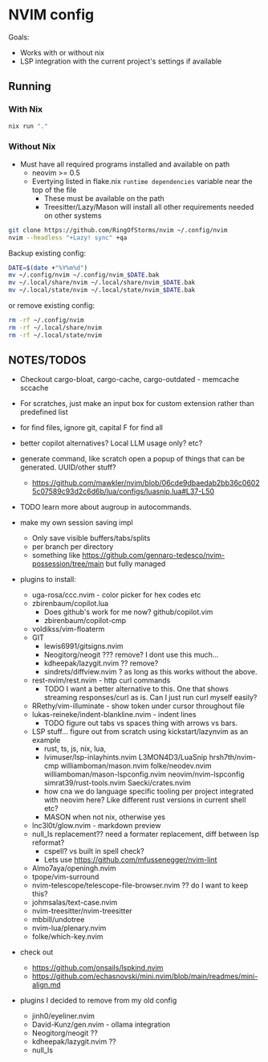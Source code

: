 # NVIM config

Goals:
- Works with or without nix
- LSP integration with the current project's settings if available

## Running

### With Nix
```sh
nix run "."
```

### Without Nix
- Must have all required programs installed and available on path
  - neovim >= 0.5
  - Evertying listed in flake.nix `runtime dependencies` variable near the top of the file
    - These must be available on the path
    - Treesitter/Lazy/Mason will install all other requirements needed on other systems
```sh
git clone https://github.com/RingOfStorms/nvim ~/.config/nvim
nvim --headless "+Lazy! sync" +qa
```
Backup existing config:
```sh
DATE=$(date +"%Y%m%d")
mv ~/.config/nvim ~/.config/nvim_$DATE.bak
mv ~/.local/share/nvim ~/.local/share/nvim_$DATE.bak
mv ~/.local/state/nvim ~/.local/state/nvim_$DATE.bak
```
or remove existing config:
```sh
rm -rf ~/.config/nvim 
rm -rf ~/.local/share/nvim
rm -rf ~/.local/state/nvim 
```

## NOTES/TODOS

- Checkout cargo-bloat, cargo-cache, cargo-outdated - memcache sccache
- For scratches, just make an input box for custom extension rather than predefined list
- for find files, ignore git, capital F for find all
- better copilot alternatives? Local LLM usage only? etc?
- generate command, like scratch open a popup of things that can be generated. UUID/other stuff?
   - https://github.com/mawkler/nvim/blob/06cde9dbaedab2bb36c06025c07589c93d2c6d6b/lua/configs/luasnip.lua#L37-L50
- TODO learn more about augroup in autocommands.
- make my own session saving impl
  - Only save visible buffers/tabs/splits
  - per branch per directory
  - something like https://github.com/gennaro-tedesco/nvim-possession/tree/main but fully managed


- plugins to install:
  - uga-rosa/ccc.nvim - color picker for hex codes etc
  - zbirenbaum/copilot.lua
    - Does github's work for me now? github/copilot.vim
    - zbirenbaum/copilot-cmp
  - voldikss/vim-floaterm
  - GIT
    - lewis6991/gitsigns.nvim
    - Neogitorg/neogit ??? remove? I dont use this much...
    - kdheepak/lazygit.nvim ?? remove?
    - sindrets/diffview.nvim ? as long as this works without the above.
  - rest-nvim/rest.nvim - http curl commands
    - TODO I want a better alternative to this. One that shows streaming responses/curl as is. Can I just run curl myself easily?
  - RRethy/vim-illuminate - show token under cursor throughout file
  - lukas-reineke/indent-blankline.nvim - indent lines
    - TODO figure out tabs vs spaces thing with arrows vs bars.
  - LSP stuff... figure out from scratch using kickstart/lazynvim as an example
    - rust, ts, js, nix, lua, 
    - lvimuser/lsp-inlayhints.nvim L3MON4D3/LuaSnip hrsh7th/nvim-cmp williamboman/mason.nvim folke/neodev.nvim williamboman/mason-lspconfig.nvim neovim/nvim-lspconfig simrat39/rust-tools.nvim Saecki/crates.nvim
    - how cna we do language specific tooling per project integrated with neovim here? Like different rust versions in current shell etc?
    - MASON when not nix, otherwise yes
  - lnc3l0t/glow.nvim - markdown preview
  - null_ls replacement?? need a formater replacement, diff between lsp reformat?
    - cspell? vs built in spell check?
    - Lets use https://github.com/mfussenegger/nvim-lint
  - Almo7aya/openingh.nvim
  - tpope/vim-surround
  - nvim-telescope/telescope-file-browser.nvim ?? do I want to keep this?
  - johmsalas/text-case.nvim
  - nvim-treesitter/nvim-treesitter
  - mbbill/undotree
  - nvim-lua/plenary.nvim
  - folke/which-key.nvim

- check out
  - https://github.com/onsails/lspkind.nvim
  - https://github.com/echasnovski/mini.nvim/blob/main/readmes/mini-align.md

- plugins I decided to remove from my old config
  - jinh0/eyeliner.nvim
  - David-Kunz/gen.nvim - ollama integration
  - Neogitorg/neogit ??
  - kdheepak/lazygit.nvim ??
  - null_ls

